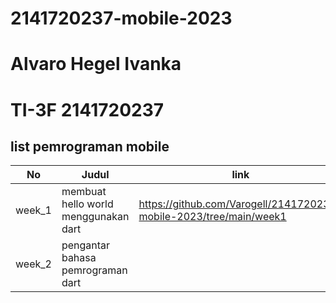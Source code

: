 # 2141720237-mobile-2023
# Alvaro Hegel Ivanka
# TI-3F 2141720237
## list pemrograman mobile
|No|Judul|link|
|--|-----|----|
|week_1|membuat hello world menggunakan dart|https://github.com/Varogell/2141720237-mobile-2023/tree/main/week1| 
|week_2|pengantar bahasa pemrograman dart|
